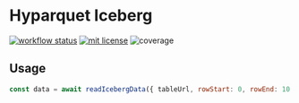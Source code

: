 # Hyparquet Iceberg

[![workflow status](https://github.com/hyparam/hyparquet-iceberg/actions/workflows/ci.yml/badge.svg)](https://github.com/hyparam/hyparquet-iceberg/actions)
[![mit license](https://img.shields.io/badge/License-MIT-orange.svg)](https://opensource.org/licenses/MIT)
![coverage](https://img.shields.io/badge/Coverage-87-darkred)

## Usage

```javascript
const data = await readIcebergData({ tableUrl, rowStart: 0, rowEnd: 10 })
```
